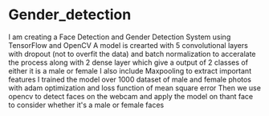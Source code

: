 # Gender_detection
I am creating a Face Detection and Gender Detection System using TensorFlow and OpenCV 
A model is crearted with 5 convolutional layers with dropout (not to overfit the data) and batch normalization to acceralate the process
along with 2 dense layer which give a output of 2 classes of either it is a male or female
I also include Maxpooling to extract important features
I trained the model over 1000 dataset of male and female photos with adam optimization and loss function of mean square error
Then we use opencv to detect faces on the webcam and apply the model on thant face to consider whether it's a male or female faces 
